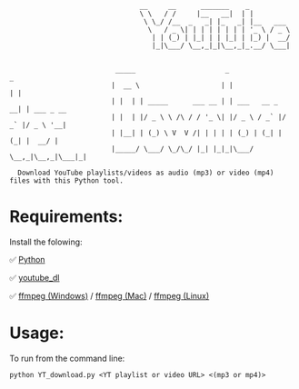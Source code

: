 ```
                                __     __      _______    _          
                                \ \   / /     |__   __|  | |         
                                 \ \_/ /__  _   _| |_   _| |__   ___ 
                                  \   / _ \| | | | | | | | '_ \ / _ \
                                   | | (_) | |_| | | |_| | |_) |  __/
                                   |_|\___/ \__,_|_|\__,_|_.__/ \___|


                          _____                      _                 _           
                         |  __ \                    | |               | |          
                         | |  | | _____      ___ __ | | ___   __ _  __| | ___ _ __ 
                         | |  | |/ _ \ \ /\ / / '_ \| |/ _ \ / _` |/ _` |/ _ \ '__|
                         | |__| | (_) \ V  V /| | | | | (_) | (_| | (_| |  __/ |   
                         |_____/ \___/ \_/\_/ |_| |_|_|\___/ \__,_|\__,_|\___|_|   

```
      Download YouTube playlists/videos as audio (mp3) or video (mp4) files with this Python tool.

# Requirements:

Install the folowing:

 :white_check_mark: [Python](https://realpython.com/installing-python/)
 
 :white_check_mark: [youtube_dl](https://github.com/ytdl-org/youtube-dl/blob/master/README.md#readme)
 
 :white_check_mark: [ffmpeg (Windows)](https://m.wikihow.com/Install-FFmpeg-on-Windows) /                                                                                                                                                      [ffmpeg (Mac)](http://jollejolles.com/install-ffmpeg-on-mac-os-x/) / [ffmpeg (Linux)](https://www.ostechnix.com/install-ffmpeg-linux/)
       
# Usage:
To run from the command line:
```
python YT_download.py <YT playlist or video URL> <(mp3 or mp4)>
```
